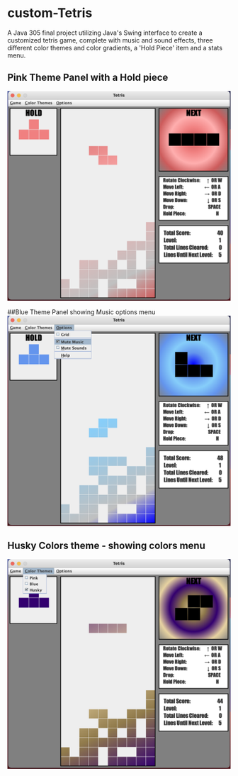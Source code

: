 # custom-Tetris
A Java 305 final project utilizing Java's Swing interface to create a customized tetris game, complete with music and sound effects, three different color themes and color gradients, a 'Hold Piece' item and a stats menu. 

## Pink Theme Panel with a Hold piece
![alt text](https://github.com/medrzj/custom-Tetris/blob/main/pinktheme.png?raw=true) 

##Blue Theme Panel showing Music options menu
![alt text](https://github.com/medrzj/custom-Tetris/blob/main/bluetheme.png) 

## Husky Colors theme - showing colors menu
![alt text](https://github.com/medrzj/custom-Tetris/blob/main/uwHuskytheme.png?raw=true) 


